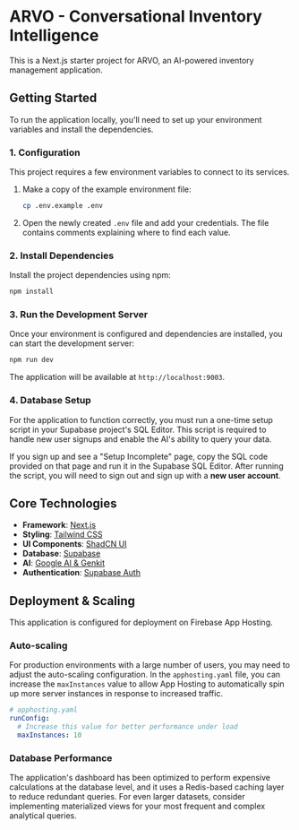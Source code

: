 
# ARVO - Conversational Inventory Intelligence

This is a Next.js starter project for ARVO, an AI-powered inventory management application.

## Getting Started

To run the application locally, you'll need to set up your environment variables and install the dependencies.

### 1. Configuration

This project requires a few environment variables to connect to its services.

1.  Make a copy of the example environment file:
    ```bash
    cp .env.example .env
    ```
2.  Open the newly created `.env` file and add your credentials. The file contains comments explaining where to find each value.

### 2. Install Dependencies

Install the project dependencies using npm:
```bash
npm install
```

### 3. Run the Development Server

Once your environment is configured and dependencies are installed, you can start the development server:

```bash
npm run dev
```

The application will be available at `http://localhost:9003`.

### 4. Database Setup

For the application to function correctly, you must run a one-time setup script in your Supabase project's SQL Editor. This script is required to handle new user signups and enable the AI's ability to query your data.

If you sign up and see a "Setup Incomplete" page, copy the SQL code provided on that page and run it in the Supabase SQL Editor. After running the script, you will need to sign out and sign up with a **new user account**.

## Core Technologies

*   **Framework**: [Next.js](https://nextjs.org/)
*   **Styling**: [Tailwind CSS](https://tailwindcss.com/)
*   **UI Components**: [ShadCN UI](https://ui.shadcn.com/)
*   **Database**: [Supabase](https://supabase.com/)
*   **AI**: [Google AI & Genkit](https://firebase.google.com/docs/genkit)
*   **Authentication**: [Supabase Auth](https://supabase.com/docs/guides/auth)

## Deployment & Scaling

This application is configured for deployment on Firebase App Hosting.

### Auto-scaling

For production environments with a large number of users, you may need to adjust the auto-scaling configuration. In the `apphosting.yaml` file, you can increase the `maxInstances` value to allow App Hosting to automatically spin up more server instances in response to increased traffic.

```yaml
# apphosting.yaml
runConfig:
  # Increase this value for better performance under load
  maxInstances: 10
```

### Database Performance

The application's dashboard has been optimized to perform expensive calculations at the database level, and it uses a Redis-based caching layer to reduce redundant queries. For even larger datasets, consider implementing materialized views for your most frequent and complex analytical queries.
